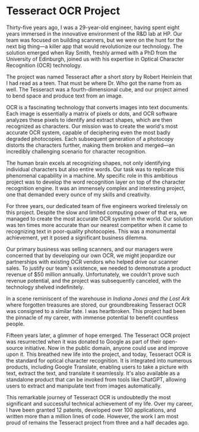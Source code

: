 # Tesseract OCR Project


Thirty-five years ago, I was a 29-year-old engineer, having spent eight years immersed in the innovative environment of
the R&D lab at HP. Our team was focused on building scanners, but we were on the hunt for the next big thing—a killer
app that would revolutionize our technology. The solution emerged when Ray Smith, freshly armed with a PhD from the
University of Edinburgh, joined us with his expertise in Optical Character Recognition (OCR) technology.

The project was named Tesseract after a short story by Robert Heinlein that I had read as a teen. That must be where Dr.
Who got the name from as well. The Tesseract was a fourth-dimensional cube, and our project aimed to bend space and
produce text from an image.

OCR is a fascinating technology that converts images into text documents. Each image is essentially a matrix of pixels
or dots, and OCR software analyzes these pixels to identify and extract shapes, which are then recognized as characters.
Our mission was to create the world's most accurate OCR system, capable of deciphering even the most badly degraded
photocopies. Each subsequent generation of a photocopy distorts the characters further, making them broken and merged—an
incredibly challenging scenario for character recognition.

The human brain excels at recognizing shapes, not only identifying individual characters but also entire words. Our task
was to replicate this phenomenal capability in a machine. My specific role in this ambitious project was to develop the
word recognition layer on top of the character recognition engine. It was an immensely complex and interesting project,
one that demanded every ounce of my skills and creativity. 

For three years, our dedicated team of five engineers worked tirelessly on this project. Despite the slow and limited
computing power of that era, we managed to create the most accurate OCR system in the world. Our solution was ten times
more accurate than our nearest competitor when it came to recognizing text in poor-quality photocopies. This was a
monumental achievement, yet it posed a significant business dilemma.

Our primary business was selling scanners, and our managers were concerned that by developing our own OCR, we might
jeopardize our partnerships with existing OCR vendors who helped drive our scanner sales. To justify our team's
existence, we needed to demonstrate a product revenue of $50 million annually. Unfortunately, we couldn't prove such
revenue potential, and the project was subsequently canceled, with the technology shelved indefinitely.

In a scene reminiscent of the warehouse in *Indiana Jones and the Lost Ark* where forgotten treasures are stored, our
groundbreaking Tesseract OCR was consigned to a similar fate. I was heartbroken. This project had been the pinnacle of
my career, with immense potential to benefit countless people.

Fifteen years later, a glimmer of hope emerged. The Tesseract OCR project was resurrected when it was donated to Google
as part of their open-source initiative. Now in the public domain, anyone could use and improve upon it. This breathed
new life into the project, and today, Tesseract OCR is the standard for optical character recognition. It is integrated
into numerous products, including Google Translate, enabling users to take a picture with text, extract the text, and
translate it seamlessly. It's also available as a standalone product that can be invoked from tools like ChatGPT,
allowing users to extract and manipulate text from images automatically.

This remarkable journey of Tesseract OCR is undoubtedly the most significant and successful technical achievement of my
life. Over my career, I have been granted 12 patents, developed over 100 applications, and written more than a million
lines of code. However, the work I am most proud of remains the Tesseract project from three and a half decades ago.